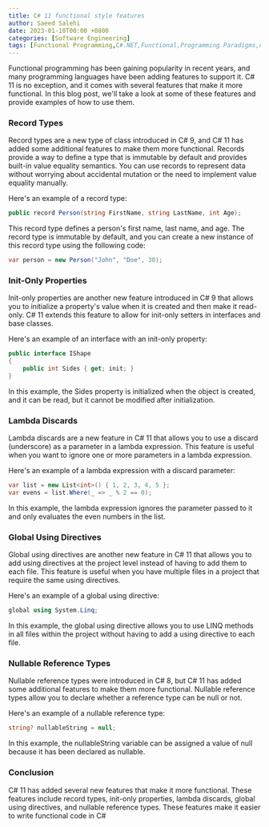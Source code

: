 ```yaml
---
title: C# 11 functional style features
author: Saeed Salehi
date: 2023-01-10T00:00 +0800
categories: [Software Engineering]
tags: [Functional Programming,C#.NET,Functional,Programming Paradigms,null, nullable reference type]
---
```


Functional programming has been gaining popularity in recent years, and many programming languages have been adding features to support it. C# 11 is no exception, and it comes with several features that make it more functional. In this blog post, we'll take a look at some of these features and provide examples of how to use them.

### Record Types
Record types are a new type of class introduced in C# 9, and C# 11 has added some additional features to make them more functional. Records provide a way to define a type that is immutable by default and provides built-in value equality semantics. You can use records to represent data without worrying about accidental mutation or the need to implement value equality manually.

Here's an example of a record type:

```csharp
public record Person(string FirstName, string LastName, int Age);
```

This record type defines a person's first name, last name, and age. The record type is immutable by default, and you can create a new instance of this record type using the following code:


```csharp
var person = new Person("John", "Doe", 30);
```

### Init-Only Properties

Init-only properties are another new feature introduced in C# 9 that allows you to initialize a property's value when it is created and then make it read-only. C# 11 extends this feature to allow for init-only setters in interfaces and base classes.

Here's an example of an interface with an init-only property:

```csharp
public interface IShape
{
    public int Sides { get; init; }
}
```

In this example, the Sides property is initialized when the object is created, and it can be read, but it cannot be modified after initialization.

### Lambda Discards

Lambda discards are a new feature in C# 11 that allows you to use a discard (underscore) as a parameter in a lambda expression. This feature is useful when you want to ignore one or more parameters in a lambda expression.

Here's an example of a lambda expression with a discard parameter:

```csharp
var list = new List<int>() { 1, 2, 3, 4, 5 };
var evens = list.Where(_ => _ % 2 == 0);
```

In this example, the lambda expression ignores the parameter passed to it and only evaluates the even numbers in the list.

### Global Using Directives

Global using directives are another new feature in C# 11 that allows you to add using directives at the project level instead of having to add them to each file. This feature is useful when you have multiple files in a project that require the same using directives.

Here's an example of a global using directive:

```csharp
global using System.Linq;
```

In this example, the global using directive allows you to use LINQ methods in all files within the project without having to add a using directive to each file.

### Nullable Reference Types
Nullable reference types were introduced in C# 8, but C# 11 has added some additional features to make them more functional. Nullable reference types allow you to declare whether a reference type can be null or not.

Here's an example of a nullable reference type:

```csharp
string? nullableString = null;
```

In this example, the nullableString variable can be assigned a value of null because it has been declared as nullable.

### Conclusion

C# 11 has added several new features that make it more functional. These features include record types, init-only properties, lambda discards, global using directives, and nullable reference types. These features make it easier to write functional code in C#